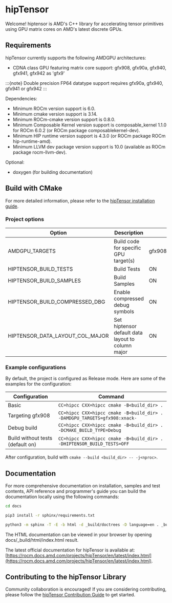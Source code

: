 # hipTensor

Welcome! hiptensor is AMD's C++ library for accelerating tensor primitives using GPU matrix cores on AMD's latest discrete GPUs.

## Requirements

hipTensor currently supports the following AMDGPU architectures:

* CDNA class GPU featuring matrix core support: gfx908, gfx90a, gfx940, gfx941, gfx942 as 'gfx9'

:::{note}
Double precision FP64 datatype support requires gfx90a, gfx940, gfx941 or gfx942
:::

Dependencies:

* Minimum ROCm version support is 6.0.
* Minimum cmake version support is 3.14.
* Minimum ROCm-cmake version support is 0.8.0.
* Minimum Composable Kernel version support is composable_kernel 1.1.0 for ROCm 6.0.2 (or ROCm package composablekernel-dev).
* Minimum HIP runtime version support is 4.3.0 (or ROCm package ROCm hip-runtime-amd).
* Minimum LLVM dev package version support is 10.0 (available as ROCm package rocm-llvm-dev).

Optional:

* doxygen (for building documentation)

## Build with CMake

For more detailed information, please refer to the [hipTensor installation guide](https://rocm.docs.amd.com/projects/hipTensor/en/latest/install/installation.html).

### Project options

| Option                          | Description                                       | Default Value                                                  |
|---------------------------------|---------------------------------------------------|----------------------------------------------------------------|
| AMDGPU_TARGETS                  | Build code for specific GPU target(s)             | gfx908:xnack-;gfx90a:xnack-;gfx90a:xnack+;gfx940;gfx941;gfx942 |
| HIPTENSOR_BUILD_TESTS           | Build Tests                                       | ON                                                             |
| HIPTENSOR_BUILD_SAMPLES         | Build Samples                                     | ON                                                             |
| HIPTENSOR_BUILD_COMPRESSED_DBG  | Enable compressed debug symbols                   | ON                                                             |
| HIPTENSOR_DATA_LAYOUT_COL_MAJOR | Set hiptensor default data layout to column major | ON                                                             |

### Example configurations

By default, the project is configured as Release mode. Here are some of the examples for the configuration:

| Configuration                    | Command                                                                   |
|----------------------------------|---------------------------------------------------------------------------|
| Basic                            | `CC=hipcc CXX=hipcc cmake -B<build_dir> .`                                |
| Targeting gfx908                 | `CC=hipcc CXX=hipcc cmake -B<build_dir> . -DAMDGPU_TARGETS=gfx908:xnack-` |
| Debug build                      | `CC=hipcc CXX=hipcc cmake -B<build_dir> . -DCMAKE_BUILD_TYPE=Debug`       |
| Build without tests (default on) | `CC=hipcc CXX=hipcc cmake -B<build_dir> . -DHIPTENSOR_BUILD_TESTS=OFF`    |

After configuration, build with `cmake --build <build_dir> -- -j<nproc>`.

## Documentation

For more comprehensive documentation on installation, samples and test contents, API reference and programmer's guide you can build the documentation locally using the following commands:

```bash
cd docs

pip3 install -r sphinx/requirements.txt

python3 -m sphinx -T -E -b html -d _build/doctrees -D language=en . _build/html
```

The HTML documentation can be viewed in your browser by opening docs/_build/html/index.html result.

The latest official documentation for hipTensor is available at:
[https://rocm.docs.amd.com/projects/hipTensor/en/latest/index.html](https://rocm.docs.amd.com/projects/hipTensor/en/latest/index.html).

## Contributing to the hipTensor Library

Community collaboration is encouraged! If you are considering contributing, please follow the [hipTensor Contribution Guide](https://rocm.docs.amd.com/projects/hipTensor/en/latest/contribution/contributors-guide.html) to get started.
